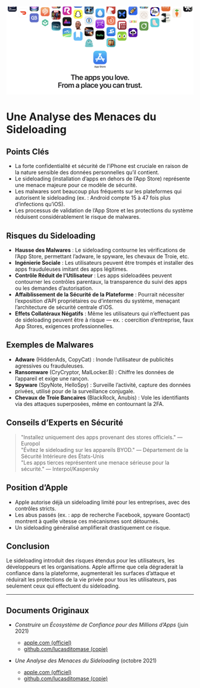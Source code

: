 ![Banner](../assets/banner.png)  

# Une Analyse des Menaces du Sideloading  

## Points Clés  

- La forte confidentialité et sécurité de l’iPhone est cruciale en raison de la nature sensible des données personnelles qu’il contient.  
- Le sideloading (installation d’apps en dehors de l’App Store) représente une menace majeure pour ce modèle de sécurité.  
- Les malwares sont beaucoup plus fréquents sur les plateformes qui autorisent le sideloading (ex. : Android compte 15 à 47 fois plus d’infections qu’iOS).  
- Les processus de validation de l’App Store et les protections du système réduisent considérablement le risque de malwares.  

## Risques du Sideloading  

- **Hausse des Malwares** : Le sideloading contourne les vérifications de l’App Store, permettant l’adware, le spyware, les chevaux de Troie, etc.  
- **Ingénierie Sociale** : Les utilisateurs peuvent être trompés et installer des apps frauduleuses imitant des apps légitimes.  
- **Contrôle Réduit de l’Utilisateur** : Les apps sideloadées peuvent contourner les contrôles parentaux, la transparence du suivi des apps ou les demandes d’autorisation.  
- **Affaiblissement de la Sécurité de la Plateforme** : Pourrait nécessiter l’exposition d’API propriétaires ou d’internes du système, menaçant l’architecture de sécurité centrale d’iOS.  
- **Effets Collatéraux Négatifs** : Même les utilisateurs qui n’effectuent pas de sideloading peuvent être à risque — ex. : coercition d’entreprise, faux App Stores, exigences professionnelles.  

## Exemples de Malwares  

- **Adware** (HiddenAds, CopyCat) : Inonde l’utilisateur de publicités agressives ou frauduleuses.  
- **Ransomware** (CryCryptor, MalLocker.B) : Chiffre les données de l’appareil et exige une rançon.  
- **Spyware** (SpyNote, HelloSpy) : Surveille l’activité, capture des données privées, utilisé pour de la surveillance conjugale.  
- **Chevaux de Troie Bancaires** (BlackRock, Anubis) : Vole les identifiants via des attaques superposées, même en contournant la 2FA.  

## Conseils d’Experts en Sécurité  

> "Installez uniquement des apps provenant des stores officiels." — Europol  
> "Évitez le sideloading sur les appareils BYOD." — Département de la Sécurité Intérieure des États-Unis  
> "Les apps tierces représentent une menace sérieuse pour la sécurité." — Interpol/Kaspersky  

## Position d’Apple  

- Apple autorise déjà un sideloading limité pour les entreprises, avec des contrôles stricts.  
- Les abus passés (ex. : app de recherche Facebook, spyware Goontact) montrent à quelle vitesse ces mécanismes sont détournés.  
- Un sideloading généralisé amplifierait drastiquement ce risque.  

## Conclusion  

Le sideloading introduit des risques étendus pour les utilisateurs, les développeurs et les organisations. Apple affirme que cela dégraderait la confiance dans la plateforme, augmenterait les surfaces d’attaque et réduirait les protections de la vie privée pour tous les utilisateurs, pas seulement ceux qui effectuent du sideloading.  

---  

## Documents Originaux  

- *Construire un Écosystème de Confiance pour des Millions d’Apps* (juin 2021)  
  -  [apple.com (officiel)](https://www.apple.com/privacy/docs/Building_a_Trusted_Ecosystem_for_Millions_of_Apps.pdf)  
  -  [github.com/lucasditomase (copie)](https://github.com/lucasditomase/app-restrictions/blob/main/summary.pdf)  

- *Une Analyse des Menaces du Sideloading* (octobre 2021)  
  -  [apple.com (officiel)](https://www.apple.com/privacy/docs/Building_a_Trusted_Ecosystem_for_Millions_of_Apps_A_Threat_Analysis_of_Sideloading.pdf)  
  -  [github.com/lucasditomase (copie)](https://github.com/lucasditomase/app-restrictions/blob/main/threat-analysis.pdf)  
